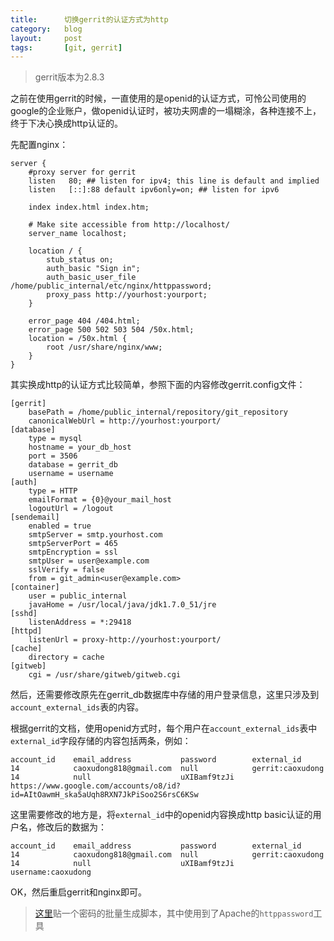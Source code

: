 ```yaml
---
title:      切换gerrit的认证方式为http
category:   blog
layout:     post
tags:       [git, gerrit]
---
```




>gerrit版本为2.8.3

之前在使用gerrit的时候，一直使用的是openid的认证方式，可怜公司使用的google的企业账户，做openid认证时，被功夫网虐的一塌糊涂，各种连接不上，终于下决心换成http认证的。

先配置nginx：

    server {
        #proxy server for gerrit
        listen   80; ## listen for ipv4; this line is default and implied
        listen   [::]:88 default ipv6only=on; ## listen for ipv6
    
        index index.html index.htm;
    
        # Make site accessible from http://localhost/
        server_name localhost;
    
        location / {
            stub_status on;
            auth_basic "Sign in";
            auth_basic_user_file /home/public_internal/etc/nginx/httppassword;
            proxy_pass http://yourhost:yourport;
        }

        error_page 404 /404.html;
        error_page 500 502 503 504 /50x.html;
        location = /50x.html {
            root /usr/share/nginx/www;
        }
    }

其实换成http的认证方式比较简单，参照下面的内容修改gerrit.config文件：

    [gerrit]
        basePath = /home/public_internal/repository/git_repository
        canonicalWebUrl = http://yourhost:yourport/
    [database]
        type = mysql
        hostname = your_db_host
        port = 3506
        database = gerrit_db
        username = username
    [auth]
        type = HTTP
        emailFormat = {0}@your_mail_host
        logoutUrl = /logout
    [sendemail]
        enabled = true
        smtpServer = smtp.yourhost.com
        smtpServerPort = 465
        smtpEncryption = ssl
        smtpUser = user@example.com
        sslVerify = false
        from = git_admin<user@example.com>
    [container]
        user = public_internal
        javaHome = /usr/local/java/jdk1.7.0_51/jre
    [sshd]
        listenAddress = *:29418
    [httpd]
        listenUrl = proxy-http://yourhost:yourport/
    [cache]
        directory = cache
    [gitweb]
        cgi = /usr/share/gitweb/gitweb.cgi

然后，还需要修改原先在gerrit_db数据库中存储的用户登录信息，这里只涉及到`account_external_ids`表的内容。

根据gerrit的文档，使用openid方式时，每个用户在`account_external_ids`表中`external_id`字段存储的内容包括两条，例如：

    account_id    email_address           password        external_id
    14            caoxudong818@gmail.com  null            gerrit:caoxudong
    14            null                    uXIBamf9tzJi    https://www.google.com/accounts/o8/id?id=AItOawmH_ska5aUqh8RXN7JkPiSoo2S6rsC6KSw

这里需要修改的地方是，将`external_id`中的openid内容换成http basic认证的用户名，修改后的数据为：

    account_id    email_address           password        external_id
    14            caoxudong818@gmail.com  null            gerrit:caoxudong
    14            null                    uXIBamf9tzJi    username:caoxudong

OK，然后重启gerrit和nginx即可。


>[这里][1]贴一个密码的批量生成脚本，其中使用到了Apache的`httppassword`工具




[1]:    https://gist.github.com/caoxudong/1ea26b67bd6b0e1bd682
